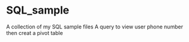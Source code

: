 # SQL_sample
A collection of my SQL sample files
A query to view user phone number then creat a pivot table 
